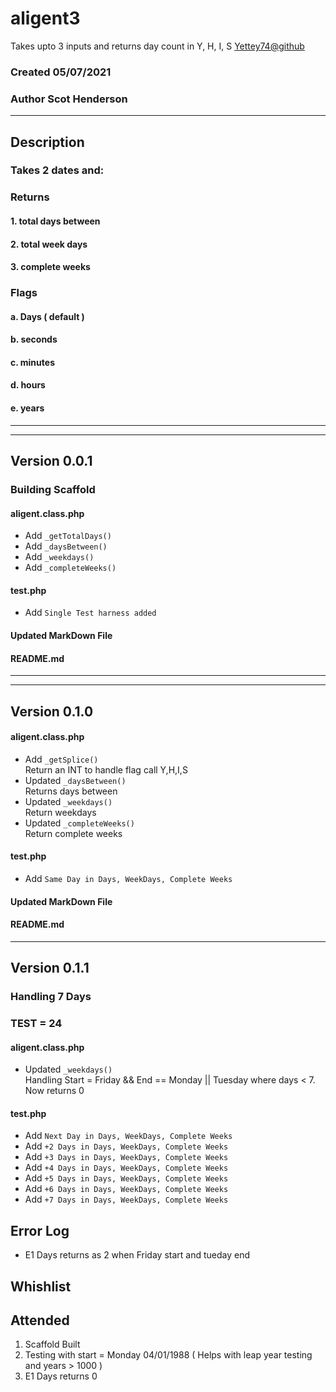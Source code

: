 # aligent3
 Takes upto 3 inputs and returns day count in Y, H, I, S
[Yettey74@github](https://www.github.com/yettey74/aligent2 "Aligent2") 
### Created 05/07/2021
### Author Scot Henderson
***
## Description
### Takes 2 dates and:
### Returns
#### 1. total days between
#### 2. total week days
#### 3. complete weeks
### Flags
#### a. Days ( default )
#### b. seconds
#### c. minutes
#### d. hours
#### e. years
***
***
## Version 0.0.1
### Building Scaffold
#### aligent.class.php
* Add ``` _getTotalDays() ```
* Add ``` _daysBetween() ```
* Add ``` _weekdays() ```
* Add ``` _completeWeeks() ```
#### test.php
* Add ``` Single Test harness added ```
#### Updated MarkDown File
#### README.md
***
***
## Version 0.1.0
#### aligent.class.php
* Add ``` _getSplice() ``` <br> Return an INT to handle flag call Y,H,I,S
* Updated ``` _daysBetween() ``` <br> Returns days between
* Updated ``` _weekdays() ``` <br> Return weekdays
* Updated ``` _completeWeeks() ``` <br> Return complete weeks
#### test.php
* Add ``` Same Day in Days, WeekDays, Complete Weeks ```
#### Updated MarkDown File
#### README.md
***
## Version 0.1.1
### Handling 7 Days
### TEST = 24
#### aligent.class.php
* Updated ``` _weekdays() ``` <br> Handling Start = Friday && End == Monday || Tuesday where days < 7.  Now returns 0
#### test.php
* Add ``` Next Day in Days, WeekDays, Complete Weeks ```
* Add ``` +2 Days in Days, WeekDays, Complete Weeks ```
* Add ``` +3 Days in Days, WeekDays, Complete Weeks ```
* Add ``` +4 Days in Days, WeekDays, Complete Weeks ```
* Add ``` +5 Days in Days, WeekDays, Complete Weeks ```
* Add ``` +6 Days in Days, WeekDays, Complete Weeks ```
* Add ``` +7 Days in Days, WeekDays, Complete Weeks ```

## Error Log
* E1 Days returns as 2 when Friday start and tueday end

## Whishlist

## Attended
1. Scaffold Built
2. Testing with start = Monday 04/01/1988 ( Helps with leap year testing and years > 1000 )
3. E1 Days returns 0

